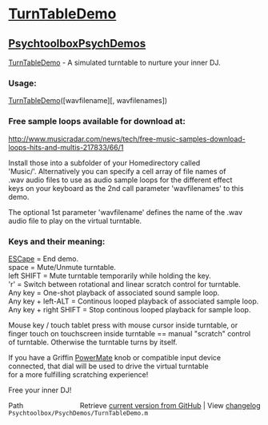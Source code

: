 # [TurnTableDemo](TurnTableDemo)
## [Psychtoolbox](Psychtoolbox)[PsychDemos](PsychDemos)

[TurnTableDemo](TurnTableDemo) - A simulated turntable to nurture your inner DJ.  
  
### Usage:  
  
[TurnTableDemo](TurnTableDemo)([wavfilename][, wavfilenames])  
  
### Free sample loops available for download at:  
  
http://www.musicradar.com/news/tech/free-music-samples-download-loops-hits-and-multis-217833/66/1  
  
Install those into a subfolder of your Homedirectory called  
'Music/'. Alternatively you can specify a cell array of file names of  
.wav audio files to use as audio sample loops for the different effect  
keys on your keyboard as the 2nd call parameter 'wavfilenames' to this demo.  
  
The optional 1st parameter 'wavfilename' defines the name of the .wav  
audio file to play on the virtual turntable.  
  
### Keys and their meaning:  
  
[ESCape](ESCape) = End demo.  
space  = Mute/Unmute turntable.  
left SHIFT = Mute turntable temporarily while holding the key.  
'r' = Switch between rotational and linear scratch control for turntable.  
Any key = One-shot playback of associated sound sample loop.  
Any key + left-ALT = Continous looped playback of associated sample loop.  
Any key + right SHIFT = Stop continous looped playback for sample loop.  
  
Mouse key / touch tablet press with mouse cursor inside turntable, or  
finger touch on touchscreen inside turntable == manual "scratch" control  
of turntable. Otherwise the turntable turns by itself.  
  
If you have a Griffin [PowerMate](PowerMate) knob or compatible input device  
connected, that dial will be used to drive the virtual turntable  
for a more fulfilling scratching experience!  
  
Free your inner DJ!  
  




<div class="code_header" style="text-align:right;">
  <span style="float:left;">Path&nbsp;&nbsp;</span> <span class="counter">Retrieve <a href=
  "https://raw.github.com/Psychtoolbox-3/Psychtoolbox-3/beta/Psychtoolbox/PsychDemos/TurnTableDemo.m">current version from GitHub</a> | View <a href=
  "https://github.com/Psychtoolbox-3/Psychtoolbox-3/commits/beta/Psychtoolbox/PsychDemos/TurnTableDemo.m">changelog</a></span>
</div>
<div class="code">
  <code>Psychtoolbox/PsychDemos/TurnTableDemo.m</code>
</div>

